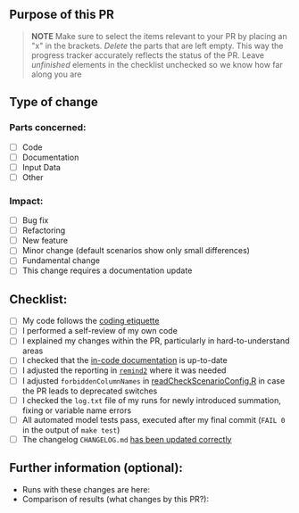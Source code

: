 ## Purpose of this PR

> **NOTE** Make sure to select the items relevant to your PR by placing an "x" in the brackets. *Delete* the parts that are left empty. This way the progress tracker accurately reflects the status of the PR. Leave *unfinished* elements in the checklist unchecked so we know how far along you are

## Type of change

### Parts concerned:
- [ ] Code
- [ ] Documentation
- [ ] Input Data
- [ ] Other

### Impact:
- [ ] Bug fix
- [ ] Refactoring
- [ ] New feature
- [ ] Minor change (default scenarios show only small differences)
- [ ] Fundamental change
- [ ] This change requires a documentation update

## Checklist:

- [ ] My code follows the [coding etiquette](https://github.com/remindmodel/remind/blob/develop/main.gms#L80)
- [ ] I performed a self-review of my own code
- [ ] I explained my changes within the PR, particularly in hard-to-understand areas
- [ ] I checked that the [in-code documentation](https://github.com/remindmodel/remind/blob/develop/main.gms#L120) is up-to-date
- [ ] I adjusted the reporting in [`remind2`](https://github.com/pik-piam/remind2) where it was needed
- [ ] I adjusted `forbiddenColumnNames` in [readCheckScenarioConfig.R](https://github.com/remindmodel/remind/blob/develop/scripts/start/readCheckScenarioConfig.R) in case the PR leads to deprecated switches
- [ ] I checked the `log.txt` file of my runs for newly introduced summation, fixing or variable name errors
- [ ] All automated model tests pass, executed after my final commit (`FAIL 0` in the output of `make test`)
- [ ] The changelog `CHANGELOG.md` [has been updated correctly](https://gitlab.pik-potsdam.de/rse/rsewiki/-/wikis/Standards-for-Writing-a-Changelog)

## Further information (optional):

* Runs with these changes are here:
* Comparison of results (what changes by this PR?): 
